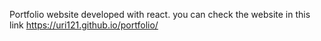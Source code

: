 Portfolio website developed with react.
you can check the website in this link https://uri121.github.io/portfolio/ 

